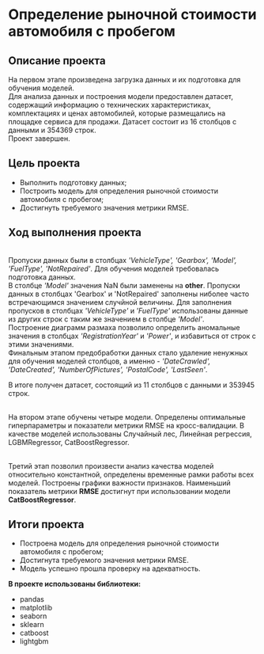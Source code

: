 # Определение рыночной стоимости автомобиля с пробегом
## Описание проекта

На первом этапе произведена загрузка данных и их подготовка для обучения моделей.
<br>Для анализа данных и построения модели предоставлен датасет, содержащий информацию о технических характеристиках, комплектациях и ценах автомобилей, которые размещались 
на площадке сервиса для продажи. Датасет состоит из 16 столбцов с данными и 354369 строк.
<br>Проект завершен.

## Цель проекта
- Выполнить подготовку данных;
- Построить модель для определения рыночной стоимости автомобиля с пробегом;
- Достигнуть требуемого значения метрики RMSE.

## Ход выполнения проекта
<br>Пропуски данных были в столбцах *'VehicleType', 'Gearbox', 'Model', 'FuelType', 'NotRepaired'*. Для обучения моделей требовалась подготовка данных.
<br>В столбце *'Model'* значения NaN были заменены на **other**. Пропуски данных в столбцах 'Gearbox' и 'NotRepaired' заполнены ниболее часто встречающимся значением случйной величины.
 Для заполнения пропусков в столбцах *'VehicleType'* и *'FuelType'* использованы данные из других строк с таким же значением в столбце *'Model'*.
<br>Построение диаграмм размаха позволило определить аномальные значения в столбцах *'RegistrationYear'* и *'Power'*, и избавиться от строк с этими значениями.
<br>Финальным этапом предобработки данных стало удаление ненужных для обучения моделей столбцов, а именно - *'DateCrawled', 'DateCreated', 'NumberOfPictures', 'PostalCode', 'LastSeen'*.

В итоге получен датасет, состоящий из 11 столбцов с данными и 353945 строк.

<br>На втором этапе обучены четыре модели. Определены оптимальные гиперпараметры и показатели метрики RMSE на кросс-валидации. В качестве моделей использованы Случайный лес, 
Линейная регрессия, LGBMRegressor, CatBoostRegressor.

<br>Третий этап позволил произвести анализ качества моделей относительно константной, определены временные рамки работы всех моделей. Построены графики важности признаков.
 Наименьший показатель метрики **RMSE** достигнут при использовании модели **CatBoostRegressor**.

## Итоги проекта
- Построена модель для определения рыночной стоимости автомобиля с пробегом;
- Достигнута требуемого значения метрики RMSE.
- Модель успешно прошла проверку на адекватность.

**В проекте использованы библиотеки:**
- pandas
- matplotlib
- seaborn
- sklearn
- catboost
- lightgbm
